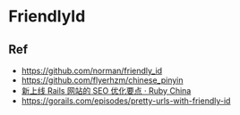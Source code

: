# FriendlyId



## Ref

* <https://github.com/norman/friendly_id>
* <https://github.com/flyerhzm/chinese_pinyin>
* [新上线 Rails 网站的 SEO 优化要点 · Ruby China](https://ruby-china.org/topics/41630)
* <https://gorails.com/episodes/pretty-urls-with-friendly-id>